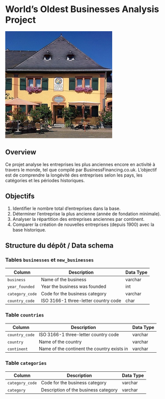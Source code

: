# World’s Oldest Businesses Analysis Project

![Aperçu](image.jpeg)

## Overview
Ce projet analyse les entreprises les plus anciennes encore en activité à travers le monde, tel que compilé par BusinessFinancing.co.uk. L’objectif est de comprendre la longévité des entreprises selon les pays, les catégories et les périodes historiques.

## Objectifs
1. Identifier le nombre total d’entreprises dans la base.  
2. Déterminer l’entreprise la plus ancienne (année de fondation minimale).  
3. Analyser la répartition des entreprises anciennes par continent.  
4. Comparer la création de nouvelles entreprises (depuis 1900) avec la base historique.

## Structure du dépôt / Data schema

### Tables `businesses` et `new_businesses`

| Column          | Description                                  | Data Type |
|-----------------|----------------------------------------------|-----------|
| `business`      | Name of the business                         | varchar   |
| `year_founded`  | Year the business was founded                | int       |
| `category_code` | Code for the business category               | varchar   |
| `country_code`  | ISO 3166-1 three-letter country code         | char      |

### Table `countries`

| Column          | Description                                              | Data Type |
|-----------------|----------------------------------------------------------|-----------|
| `country_code`  | ISO 3166-1 three-letter country code                     | varchar   |
| `country`       | Name of the country                                      | varchar   |
| `continent`     | Name of the continent the country exists in              | varchar   |

### Table `categories`

| Column           | Description                            | Data Type |
|------------------|----------------------------------------|-----------|
| `category_code`  | Code for the business category         | varchar   |
| `category`       | Description of the business category   | varchar   |

